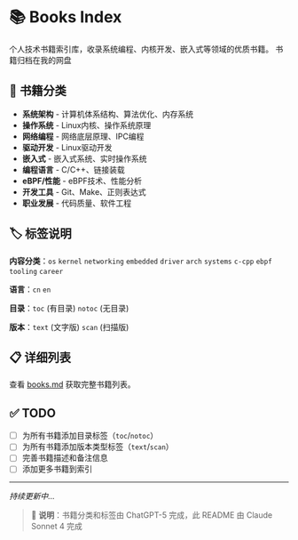 # 📚 Books Index

个人技术书籍索引库，收录系统编程、内核开发、嵌入式等领域的优质书籍。
书籍归档在我的网盘

## 📖 书籍分类

- **系统架构** - 计算机体系结构、算法优化、内存系统
- **操作系统** - Linux内核、操作系统原理  
- **网络编程** - 网络底层原理、IPC编程
- **驱动开发** - Linux驱动开发
- **嵌入式** - 嵌入式系统、实时操作系统
- **编程语言** - C/C++、链接装载
- **eBPF/性能** - eBPF技术、性能分析
- **开发工具** - Git、Make、正则表达式
- **职业发展** - 代码质量、软件工程

## 🏷️ 标签说明

**内容分类**：`os` `kernel` `networking` `embedded` `driver` `arch` `systems` `c-cpp` `ebpf` `tooling` `career`

**语言**：`cn` `en`

**目录**：`toc` (有目录) `notoc` (无目录)

**版本**：`text` (文字版) `scan` (扫描版)

## 📋 详细列表

查看 [books.md](books.md) 获取完整书籍列表。

## ✅ TODO

- [ ] 为所有书籍添加目录标签（`toc`/`notoc`）
- [ ] 为所有书籍添加版本类型标签（`text`/`scan`）
- [ ] 完善书籍描述和备注信息
- [ ] 添加更多书籍到索引

---

*持续更新中...*

> 📝 **说明**：书籍分类和标签由 ChatGPT-5 完成，此 README 由 Claude Sonnet 4 完成
